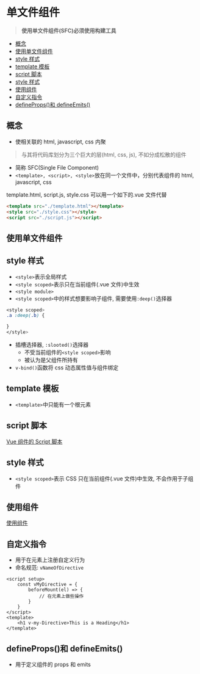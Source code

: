 # 单文件组件

>   **使用单文件组件(SFC)必须使用构建工具**

- [概念](#概念)
- [使用单文件组件](#使用单文件组件)
- [style 样式](#style-样式)
- [template 模板](#template-模板)
- [script 脚本](#script-脚本)
- [style 样式](#style-样式-1)
- [使用组件](#使用组件)
- [自定义指令](#自定义指令)
- [defineProps()和 defineEmits()](#defineprops和-defineemits)

## 概念

-   使相关联的 html, javascript, css 内聚

> 与其将代码库划分为三个巨大的层(html, css, js), 不如分成松散的组件

-   简称 SFC(Single File Component)
-   `<template>, <script>, <style>`放在同一个文件中，分别代表组件的 html, javascript, css

template.html, script.js, style.css 可以用一个如下的.vue 文件代替

```html
<template src="./template.html"></template>
<style src="./style.css"></style>
<script src="./script.js"></script>
```

## 使用单文件组件

## style 样式

-   `<style>`表示全局样式
-   `<style scoped>`表示只在当前组件(.vue 文件)中生效
-   `<style module>`
-   `<style scoped>`中的样式想要影响子组件, 需要使用`:deep()`选择器

```css
<style scoped>
.a :deep(.b) {

}
</style>
```

- 插槽选择器, `:slooted()`选择器
  - 不受当前组件的`<style scoped>`影响
  - 被认为是父组件所持有
- `v-bind()`函数将 css 动态属性值与组件绑定

## template 模板

- `<template>`中只能有一个根元素

## script 脚本

[Vue 组件的 Script 脚本](vue-single-file-component-script.md)

## style 样式

-   `<style scoped>`表示 CSS 只在当前组件(.vue 文件)中生效, 不会作用于子组件

## 使用组件

[使用组件](vue-single-file-component-use.md)

## 自定义指令

-   用于在元素上注册自定义行为
-   命名规范: `vNameOfDirective`

```html:vue
<script setup>
    const vMyDirective = {
        beforeMount(el) => {
            // 在元素上做些操作
        }
    }
</script>
<template>
    <h1 v-my-Directive>This is a Heading</h1>
</template>
```

## defineProps()和 defineEmits()

-   用于定义组件的 props 和 emits
